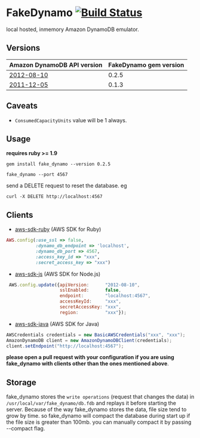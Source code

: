# FakeDynamo [![Build Status](https://secure.travis-ci.org/ananthakumaran/fake_dynamo.png)](http://travis-ci.org/ananthakumaran/fake_dynamo)

local hosted, inmemory Amazon DynamoDB emulator.

## Versions

| Amazon DynamoDB API version | FakeDynamo gem version|
| --------------------------- | ----------------------|
| [2012-08-10][v2]            | 0.2.5                 |
| [2011-12-05][v1]            | 0.1.3                 |


## Caveats

*  `ConsumedCapacityUnits` value will be 1 always.

## Usage

__requires ruby >= 1.9__

````
gem install fake_dynamo --version 0.2.5

fake_dynamo --port 4567
````

send a DELETE request to reset the database. eg

````
curl -X DELETE http://localhost:4567
````

## Clients

* [aws-sdk-ruby](https://github.com/aws/aws-sdk-ruby) (AWS SDK for Ruby)

````ruby
AWS.config(:use_ssl => false,
           :dynamo_db_endpoint => 'localhost',
           :dynamo_db_port => 4567,
           :access_key_id => "xxx",
           :secret_access_key => "xxx")
````

* [aws-sdk-js](https://github.com/aws/aws-sdk-js) (AWS SDK for Node.js)

````js
 AWS.config.update({apiVersion:      "2012-08-10",
                    sslEnabled:      false,
                    endpoint:        "localhost:4567",
                    accessKeyId:     "xxx",
                    secretAccessKey: "xxx",
                    region:          "xxx"});
````

* [aws-sdk-java](https://github.com/aws/aws-sdk-java) (AWS SDK for Java)

````java
AWSCredentials credentials = new BasicAWSCredentials("xxx", "xxx");
AmazonDynamoDB client = new AmazonDynamoDBClient(credentials);
client.setEndpoint("http://localhost:4567");
````

__please open a pull request with your configuration if you are using
fake_dynamo with clients other than the ones mentioned above__.

## Storage
fake_dynamo stores the `write operations` (request that changes the
data) in `/usr/local/var/fake_dynamo/db.fdb` and replays it before
starting the server. Because of the way fake_dynamo stores the data,
file size tend to grow by time. so fake_dynamo will compact the database
during start up if the file size is greater than 100mb. you can
manually compact it by passing --compact flag.


[v2]: http://docs.aws.amazon.com/amazondynamodb/latest/APIReference/API_Operations.html
[v1]: http://docs.aws.amazon.com/amazondynamodb/latest/developerguide/Appendix.APIv20111205.html
